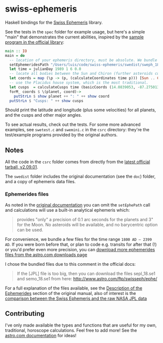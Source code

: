 # swiss-ephemeris

Haskell bindings for the [Swiss Ephemeris](https://www.astro.com/swisseph/swephinfo_e.htm) library.

See the tests in the `spec` folder for example usage, but here's a simple "main" that demonstrates the current abilities, inspired by the [sample program in the official library](https://www.astro.com/swisseph/swephprg.htm#_Toc46406771):

```haskell
main :: IO
main = do 
  -- location of your ephemeris directory, must be absolute. We bundle a sample one in `swedist`.
  setEphemeridesPath "/Users/luis/code/swiss-ephemeris/swedist/sweph_18"
  let time = julianDay 1989 1 6 0.0
  -- locate all bodies between the Sun and Chiron (further asteroids currently not supported, but they're an enum entry away)
  let coords = map (\p -> (p, (calculateCoordinates time p))) [Sun .. Chiron]
  -- use the Placidus house system, which is the most traditional.
  let cusps  = calculateCusps time (basicCoords (14.0839053, -87.2750137)) Placidus
  forM_ coords $ \(planet, coord)->
    putStrLn $ show planet ++ ": " ++ show coord
  putStrLn $ "Cusps: " ++ show cusps
```

Should print the latitude and longitude (plus some velocities) for all planets, and the cusps and other major angles.

To see actual results, check out the tests. For some more advanced examples, see `swetest.c` and `swemini.c` in the `csrc` directory: they're the test/example 
programs provided by the original authors.

## Notes

All the code in the `csrc` folder comes from directly from the [latest official tarball, v2.09.01](https://www.astro.com/ftp/swisseph/). 

The `swedist` folder includes the original documentation (see the `doc`) folder, and a copy of ephemeris data files.

### Ephemerides files

As noted in the [original documentation](https://www.astro.com/swisseph/swisseph.htm) you can omit the `setEphePath` call and calculations will use a built-in analytical
ephemeris which:

> provides "only" a precision of 0.1 arc seconds for the planets and 3" for the Moon. No asteroids will be available, and no barycentric option can be used.

For convenience, we bundle a few files for the time range `1800 AD – 2399 AD`. If you were born before that, or plan to code e.g. transits for after that (!) or 
you'd prefer even more precision, you can [download more ephemerides files from the astro.com downloads page](https://www.astro.com/ftp/swisseph/ephe/)

I chose the bundled files due to this comment in the official docs:

> If the [JPL] file is too big, then you can download the files sepl_18.se1 and semo_18.se1 from here: http://www.astro.com/ftp/swisseph/ephe/

For a full explanation of the files available, see the [Description of the Ephemerides](https://www.astro.com/swisseph/swisseph.htm#_Toc46391649) section of the original manual, also of
interest is the [comparison between the Swiss Ephemeris and the raw NASA JPL data](https://www.astro.com/swisseph/swisseph.htm#_Toc46391741)

## Contributing

I've only made available the types and functions that are useful for my own, traditional, horoscope calculations.
Feel free to add more! See the [astro.com documentation](https://www.astro.com/swisseph/swisseph.htm) for ideas!
